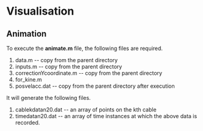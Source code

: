 # Visualisation

## Animation

To execute the **animate.m** file, the following files are required.
1. data.m -- copy from the parent directory
2. inputs.m -- copy from the parent directory
3. correctionYcoordinate.m -- copy from the parent directory
4. for_kine.m
5. posvelacc.dat -- copy from the parent directory after execution

It will generate the following files.
1. cablekdatan20.dat -- an array of points on the kth cable
2. timedatan20.dat -- an array of time instances at which the above data is recorded.

